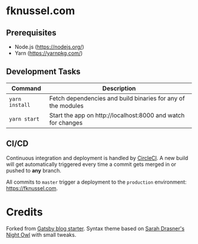 # fknussel.com

## Prerequisites

* Node.js (https://nodejs.org/)
* Yarn (https://yarnpkg.com/)

## Development Tasks

| Command | Description |
|---------|-------------|
| `yarn install` | Fetch dependencies and build binaries for any of the modules |
| `yarn start` | Start the app on http://localhost:8000 and watch for changes |

## CI/CD

Continuous integration and deployment is handled by [CircleCI](https://circleci.com/gh/fknussel/smartline-api). A new build will get automatically triggered every time a commit gets merged in or pushed to **any** branch.

All commits to `master` trigger a deployment to the `production` environment: https://fknussel.com.

# Credits

Forked from [Gatsby blog starter](https://github.com/gatsbyjs/gatsby-starter-blog). Syntax theme based on [Sarah Drasner's Night Owl](https://github.com/sdras/night-owl-vscode-theme/) with small tweaks.
